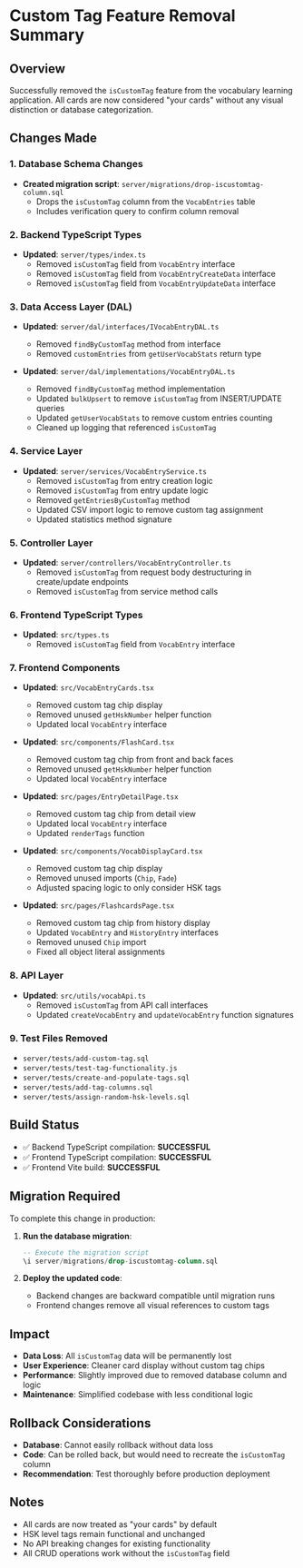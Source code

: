 # Custom Tag Feature Removal Summary

## Overview
Successfully removed the `isCustomTag` feature from the vocabulary learning application. All cards are now considered "your cards" without any visual distinction or database categorization.

## Changes Made

### 1. Database Schema Changes
- **Created migration script**: `server/migrations/drop-iscustomtag-column.sql`
  - Drops the `isCustomTag` column from the `VocabEntries` table
  - Includes verification query to confirm column removal

### 2. Backend TypeScript Types
- **Updated**: `server/types/index.ts`
  - Removed `isCustomTag` field from `VocabEntry` interface
  - Removed `isCustomTag` field from `VocabEntryCreateData` interface
  - Removed `isCustomTag` field from `VocabEntryUpdateData` interface

### 3. Data Access Layer (DAL)
- **Updated**: `server/dal/interfaces/IVocabEntryDAL.ts`
  - Removed `findByCustomTag` method from interface
  - Removed `customEntries` from `getUserVocabStats` return type

- **Updated**: `server/dal/implementations/VocabEntryDAL.ts`
  - Removed `findByCustomTag` method implementation
  - Updated `bulkUpsert` to remove `isCustomTag` from INSERT/UPDATE queries
  - Updated `getUserVocabStats` to remove custom entries counting
  - Cleaned up logging that referenced `isCustomTag`

### 4. Service Layer
- **Updated**: `server/services/VocabEntryService.ts`
  - Removed `isCustomTag` from entry creation logic
  - Removed `isCustomTag` from entry update logic
  - Removed `getEntriesByCustomTag` method
  - Updated CSV import logic to remove custom tag assignment
  - Updated statistics method signature

### 5. Controller Layer
- **Updated**: `server/controllers/VocabEntryController.ts`
  - Removed `isCustomTag` from request body destructuring in create/update endpoints
  - Removed `isCustomTag` from service method calls

### 6. Frontend TypeScript Types
- **Updated**: `src/types.ts`
  - Removed `isCustomTag` field from `VocabEntry` interface

### 7. Frontend Components
- **Updated**: `src/VocabEntryCards.tsx`
  - Removed custom tag chip display
  - Removed unused `getHskNumber` helper function
  - Updated local `VocabEntry` interface

- **Updated**: `src/components/FlashCard.tsx`
  - Removed custom tag chip from front and back faces
  - Removed unused `getHskNumber` helper function
  - Updated local `VocabEntry` interface

- **Updated**: `src/pages/EntryDetailPage.tsx`
  - Removed custom tag chip from detail view
  - Updated local `VocabEntry` interface
  - Updated `renderTags` function

- **Updated**: `src/components/VocabDisplayCard.tsx`
  - Removed custom tag chip display
  - Removed unused imports (`Chip`, `Fade`)
  - Adjusted spacing logic to only consider HSK tags

- **Updated**: `src/pages/FlashcardsPage.tsx`
  - Removed custom tag chip from history display
  - Updated `VocabEntry` and `HistoryEntry` interfaces
  - Removed unused `Chip` import
  - Fixed all object literal assignments

### 8. API Layer
- **Updated**: `src/utils/vocabApi.ts`
  - Removed `isCustomTag` from API call interfaces
  - Updated `createVocabEntry` and `updateVocabEntry` function signatures

### 9. Test Files Removed
- `server/tests/add-custom-tag.sql`
- `server/tests/test-tag-functionality.js`
- `server/tests/create-and-populate-tags.sql`
- `server/tests/add-tag-columns.sql`
- `server/tests/assign-random-hsk-levels.sql`

## Build Status
- ✅ Backend TypeScript compilation: **SUCCESSFUL**
- ✅ Frontend TypeScript compilation: **SUCCESSFUL**
- ✅ Frontend Vite build: **SUCCESSFUL**

## Migration Required
To complete this change in production:

1. **Run the database migration**:
   ```sql
   -- Execute the migration script
   \i server/migrations/drop-iscustomtag-column.sql
   ```

2. **Deploy the updated code**:
   - Backend changes are backward compatible until migration runs
   - Frontend changes remove all visual references to custom tags

## Impact
- **Data Loss**: All `isCustomTag` data will be permanently lost
- **User Experience**: Cleaner card display without custom tag chips
- **Performance**: Slightly improved due to removed database column and logic
- **Maintenance**: Simplified codebase with less conditional logic

## Rollback Considerations
- **Database**: Cannot easily rollback without data loss
- **Code**: Can be rolled back, but would need to recreate the `isCustomTag` column
- **Recommendation**: Test thoroughly before production deployment

## Notes
- All cards are now treated as "your cards" by default
- HSK level tags remain functional and unchanged
- No API breaking changes for existing functionality
- All CRUD operations work without the `isCustomTag` field
